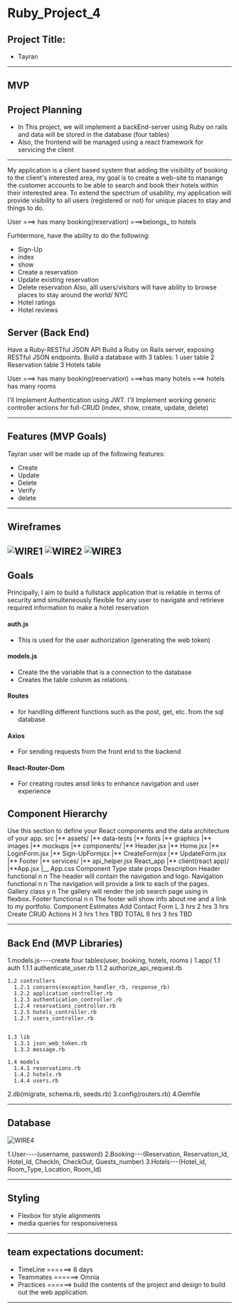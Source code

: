 # Ruby_Project_4


## Project Title:

- Tayran 

---
## MVP

## Project Planning

- In This project, we will implement a backEnd-server using Ruby on rails and data will be stored in the database (four tables)
- Also, the frontend will be managed using a react framework for servicing the client

---


My application is a client based system that adding the visibility of booking to the client's interested area, my goal is to create a web-site to manange the customer accounts to be able to search and book their hotels within their interested area.
To extend the spectrum of usability, my application will provide visibility to all users (registered or not) 
for unique places to stay and things to do. 


User ===> has many booking(reservation) ===>belongs_ to hotels


Furhtermore,  have the ability to do the following:

- Sign-Up
- index
- show
- Create a reservation
- Update existing reservation
- Delete reservation
  Also, alll users/visitors will have ability to browse places to stay around the world/ NYC
- Hotel ratings
- Hotel reviews


## Server (Back End)

Have a Ruby-RESTful JSON API
Build a Ruby on Rails server, exposing RESTful JSON endpoints.
Build a database with 3 tables:
1 user table
2 Reservation table
3 Hotels table


User ===> has many booking(reservation) ===>has many hotels ===> hotels has many rooms

I'll Implement Authentication using JWT.
I'll Implement working generic controller actions for full-CRUD 
(index, show, create, update, delete) 

---

## Features (MVP Goals)

Tayran user will be made up of the following features:

- Create
- Update
- Delete
- Verify
- delete

---

## Wireframes

![WIRE1](https://i.imgur.com/YSeDpcE.jpg)
![WIRE2](https://i.imgur.com/DBrbXkS.jpg)
![WIRE3](https://i.imgur.com/Bti8bx3.jpg)
---

## Goals

Principally, I aim to build a fullstack application that is reliable in terms of security amd simulteneously flexible for any user to navigate and retirieve required information to make a hotel reservation



#### auth.js

- This is used for the user authorization (generating the web token)

#### models.js

- Create the the variable that is a connection to the database
- Creates the table colunm as relations.

#### Routes

- for handling different functions such as the post, get, etc. from the sql database

#### Axios

- For sending requests from the front end to the backend

#### React-Router-Dom

- For creating routes ansd links to enhance navigation and user experience


## Component Hierarchy

Use this section to define your React components and the data architecture of your app.
src
|** assets/
|** data-tests
|** fonts
|** graphics
|** images
|** mockups
|** components/
|** Header.jsx
|** Home.jsx
|** LoginForm.jsx
|** Sign-UpFormjsx
|** CreateFormjsx
|** UpdateForm.jsx
|** Footer
|** services/
|** api_helper.jsx
React_app
|** client(react app)/
|**App.jsx
|\_\_ App.css
Component Type state props Description
Header functional n n The header will contain the navigation and logo.
Navigation functional n n The navigation will provide a link to each of the pages.
Gallery class y n The gallery will render the job search page using in flexbox.
Footer functional n n The footer will show info about me and a link to my portfolio.
Component Estimates
Add Contact Form L 3 hrs 2 hrs 3 hrs
Create CRUD Actions H 3 hrs 1 hrs TBD
TOTAL 6 hrs 3 hrs TBD

---

## Back End (MVP Libraries)

1.models.js----create four tables(user, booking, hotels, rooms )
1.app(
    1.1 auth
      1.1.1 authenticate_user.rb
      1.1.2 authorize_api_request.rb

    1.2 controllers
      1.2.1 concerns(exception_handler_rb, response_rb)
      1.2.2 application_controller.rb
      1.2.3 authentication_controller.rb
      1.2.4 reservations_controller.rb 
      1.2.5 hotels_controller.rb 
      1.2.7 users_controller.rb 


    1.3 lib
      1.3.1 json_web_token.rb 
      1.3.2 message.rb 

    1.4 models
      1.4.1 reservations.rb 
      1.4.2 hotels.rb 
      1.4.4 users.rb 

2.db(migrate, schema.rb, seeds.rb)
3.config(routers.rb)
4.Gemfile

---

## Database

![WIRE4](https://i.imgur.com/prNryrx.png)


1.User----(username, password)
2.Booking---(Reservation, Reservation_Id, Hotel_Id, CheckIn, CheckOut, Guests_number)
3.Hotels---(Hotel_id, Room_Type, Location, Room_Id)


---

## Styling

- Flexbox for style alignments
- media queries for responsiveness

---

## team expectations document:

- TimeLine ======> 8 days
- Teammates ======> Omnia
- Practices ======> build the contents of the project and       design to build out the web application.

---
